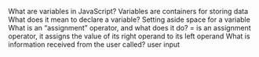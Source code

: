 What are variables in JavaScript? Variables are containers for storing data 
What does it mean to declare a variable? Setting aside space for a variable
What is an “assignment” operator, and what does it do? = is an assignment operator, it assigns the value of its right operand to its left operand
What is information received from the user called? user input